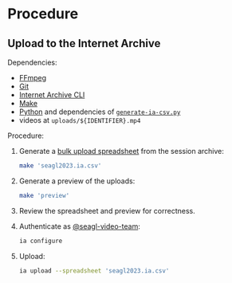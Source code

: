 # Procedure

## Upload to the Internet Archive

Dependencies:

- [FFmpeg]
- [Git]
- [Internet Archive CLI]
- [Make]
- [Python] and dependencies of [`generate-ia-csv.py`](./tasks/generate-ia-csv.py)
- videos at `uploads/${IDENTIFIER}.mp4`

Procedure:

1. Generate a [bulk upload spreadsheet] from the session archive:

   ```bash
   make 'seagl2023.ia.csv'
   ```

1. Generate a preview of the uploads:

   ```bash
   make 'preview'
   ```

1. Review the spreadsheet and preview for correctness.

1. Authenticate as [@seagl-video-team]:

   ```bash
   ia configure
   ```

1. Upload:

   ```bash
   ia upload --spreadsheet 'seagl2023.ia.csv'
   ```

[@seagl-video-team]: https://archive.org/details/@seagl-video-team
[bulk upload spreadsheet]: https://archive.org/developers/internetarchive/cli.html#bulk-uploading
[FFmpeg]: https://www.ffmpeg.org/
[Git]: https://git-scm.com
[Internet Archive CLI]: https://archive.org/developers/internetarchive/cli.html
[Make]: https://www.gnu.org/software/make/
[Python]: https://www.python.org/
